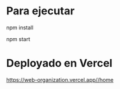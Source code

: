 # Para ejecutar

npm install

npm start

# Deployado en Vercel

https://web-organization.vercel.app//home

